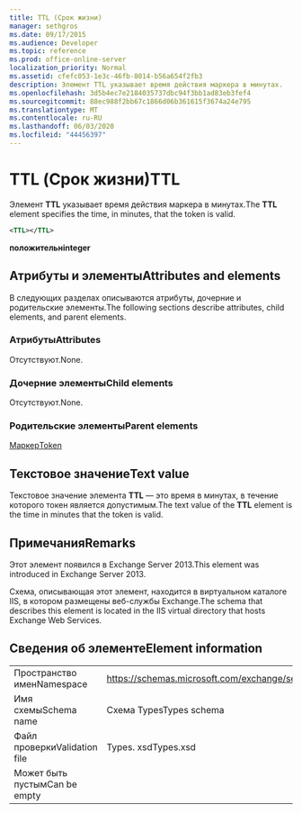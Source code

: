 ```yaml
---
title: TTL (Срок жизни)
manager: sethgros
ms.date: 09/17/2015
ms.audience: Developer
ms.topic: reference
ms.prod: office-online-server
localization_priority: Normal
ms.assetid: cfefc053-1e3c-46fb-8014-b56a654f2fb3
description: Элемент TTL указывает время действия маркера в минутах.
ms.openlocfilehash: 3d5b4ec7e2184035737dbc94f3bb1ad83eb3fef4
ms.sourcegitcommit: 88ec988f2bb67c1866d06b361615f3674a24e795
ms.translationtype: MT
ms.contentlocale: ru-RU
ms.lasthandoff: 06/03/2020
ms.locfileid: "44456397"
---
```

# <a name="ttl"></a><span data-ttu-id="9f409-103">TTL (Срок жизни)</span><span class="sxs-lookup"><span data-stu-id="9f409-103">TTL</span></span>

<span data-ttu-id="9f409-104">Элемент **TTL** указывает время действия маркера в минутах.</span><span class="sxs-lookup"><span data-stu-id="9f409-104">The **TTL** element specifies the time, in minutes, that the token is valid.</span></span> 
  
```XML
<TTL></TTL>
```

 <span data-ttu-id="9f409-105">**положительн**</span><span class="sxs-lookup"><span data-stu-id="9f409-105">**integer**</span></span>
## <a name="attributes-and-elements"></a><span data-ttu-id="9f409-106">Атрибуты и элементы</span><span class="sxs-lookup"><span data-stu-id="9f409-106">Attributes and elements</span></span>

<span data-ttu-id="9f409-107">В следующих разделах описываются атрибуты, дочерние и родительские элементы.</span><span class="sxs-lookup"><span data-stu-id="9f409-107">The following sections describe attributes, child elements, and parent elements.</span></span>
  
### <a name="attributes"></a><span data-ttu-id="9f409-108">Атрибуты</span><span class="sxs-lookup"><span data-stu-id="9f409-108">Attributes</span></span>

<span data-ttu-id="9f409-109">Отсутствуют.</span><span class="sxs-lookup"><span data-stu-id="9f409-109">None.</span></span>
  
### <a name="child-elements"></a><span data-ttu-id="9f409-110">Дочерние элементы</span><span class="sxs-lookup"><span data-stu-id="9f409-110">Child elements</span></span>

<span data-ttu-id="9f409-111">Отсутствуют.</span><span class="sxs-lookup"><span data-stu-id="9f409-111">None.</span></span>
  
### <a name="parent-elements"></a><span data-ttu-id="9f409-112">Родительские элементы</span><span class="sxs-lookup"><span data-stu-id="9f409-112">Parent elements</span></span>

[<span data-ttu-id="9f409-113">Маркер</span><span class="sxs-lookup"><span data-stu-id="9f409-113">Token</span></span>](token.md)
  
## <a name="text-value"></a><span data-ttu-id="9f409-114">Текстовое значение</span><span class="sxs-lookup"><span data-stu-id="9f409-114">Text value</span></span>

<span data-ttu-id="9f409-115">Текстовое значение элемента **TTL** — это время в минутах, в течение которого токен является допустимым.</span><span class="sxs-lookup"><span data-stu-id="9f409-115">The text value of the **TTL** element is the time in minutes that the token is valid.</span></span> 
  
## <a name="remarks"></a><span data-ttu-id="9f409-116">Примечания</span><span class="sxs-lookup"><span data-stu-id="9f409-116">Remarks</span></span>

<span data-ttu-id="9f409-117">Этот элемент появился в Exchange Server 2013.</span><span class="sxs-lookup"><span data-stu-id="9f409-117">This element was introduced in Exchange Server 2013.</span></span>
  
<span data-ttu-id="9f409-118">Схема, описывающая этот элемент, находится в виртуальном каталоге IIS, в котором размещены веб-службы Exchange.</span><span class="sxs-lookup"><span data-stu-id="9f409-118">The schema that describes this element is located in the IIS virtual directory that hosts Exchange Web Services.</span></span>
  
## <a name="element-information"></a><span data-ttu-id="9f409-119">Сведения об элементе</span><span class="sxs-lookup"><span data-stu-id="9f409-119">Element information</span></span>

|||
|:-----|:-----|
|<span data-ttu-id="9f409-120">Пространство имен</span><span class="sxs-lookup"><span data-stu-id="9f409-120">Namespace</span></span>  <br/> |https://schemas.microsoft.com/exchange/services/2006/types  <br/> |
|<span data-ttu-id="9f409-121">Имя схемы</span><span class="sxs-lookup"><span data-stu-id="9f409-121">Schema name</span></span>  <br/> |<span data-ttu-id="9f409-122">Схема Types</span><span class="sxs-lookup"><span data-stu-id="9f409-122">Types schema</span></span>  <br/> |
|<span data-ttu-id="9f409-123">Файл проверки</span><span class="sxs-lookup"><span data-stu-id="9f409-123">Validation file</span></span>  <br/> |<span data-ttu-id="9f409-124">Types. xsd</span><span class="sxs-lookup"><span data-stu-id="9f409-124">Types.xsd</span></span>  <br/> |
|<span data-ttu-id="9f409-125">Может быть пустым</span><span class="sxs-lookup"><span data-stu-id="9f409-125">Can be empty</span></span>  <br/> ||
   


